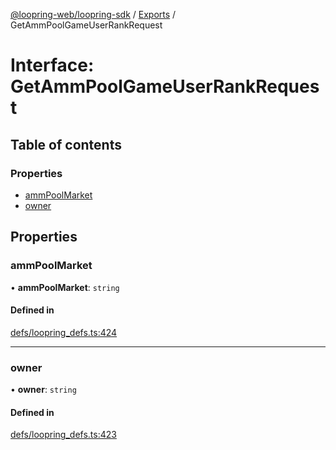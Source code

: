 [@loopring-web/loopring-sdk](../README.md) / [Exports](../modules.md) / GetAmmPoolGameUserRankRequest

# Interface: GetAmmPoolGameUserRankRequest

## Table of contents

### Properties

- [ammPoolMarket](GetAmmPoolGameUserRankRequest.md#ammpoolmarket)
- [owner](GetAmmPoolGameUserRankRequest.md#owner)

## Properties

### ammPoolMarket

• **ammPoolMarket**: `string`

#### Defined in

[defs/loopring_defs.ts:424](https://github.com/Loopring/loopring_sdk/blob/cd42b57/src/defs/loopring_defs.ts#L424)

___

### owner

• **owner**: `string`

#### Defined in

[defs/loopring_defs.ts:423](https://github.com/Loopring/loopring_sdk/blob/cd42b57/src/defs/loopring_defs.ts#L423)

